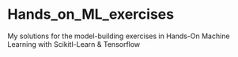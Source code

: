 # Hands_on_ML_exercises
 My solutions for the model-building exercises in Hands-On Machine Learning with Scikitl-Learn & Tensorflow
